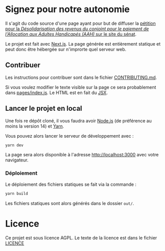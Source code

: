 # Signez pour notre autonomie

Il s'agit du code source d'une page ayant pour but de diffuser la [pétition pour la _Désolidarisation des revenus du conjoint pour le paiement de l'Allocation aux Adultes Handicapés (AAH)_ sur le site du sénat](https://petitions.senat.fr/initiatives/i-416).

Le projet est fait avec [Next.js](https://nextjs.org/). La page générée est entièrement statique et peut donc être hébergée sur n'improrte quel serveur web.

## Contribuer

Les instructions pour contribuer sont dans le fichier [CONTRIBUTING.md](CONTRIBUTING.md).

Si vous voulez modifier le texte visible sur la page ce sera probablement dans [pages/index.js](pages/index.js). Le HTML est en fait du [JSX](https://fr.reactjs.org/docs/introducing-jsx.html).

## Lancer le projet en local

Une fois re dépôt cloné, il vous faudra avoir [Node.js](https://nodejs.org/fr/) (de préférence au moins la version 14) et [Yarn](https://yarnpkg.com/).

Vous pouvez alors lancer le serveur de développement avec :

```bash
yarn dev
```

La page sera alors disponible à l'adresse [http://localhost:3000](http://localhost:3000) avec votre navigateur.

### Déploiement

Le déploiement des fichiers statiques se fait via la commande :

```bash
yarn build
```

Les fichiers statiques sont alors générés dans le dossier `out/`.

# Licence

Ce projet est sous licence AGPL. Le texte de la licence est dans le fichier [LICENCE](LICENCE)
